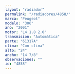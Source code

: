 ```yaml
---
layout: "radiador"
permalink: "/radiadores/4858/"
marca: "Peugeot"
modelo: "306"
ano: "2001"
motor: "L4 1.8 2.0"
transmision: "Automática"
parte: "61317A"
clima: "Con clima"
alto: "24"
ancho: "14 7/8"
observaciones: ""
id: "4858"
---
```


